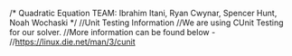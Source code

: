 /* Quadratic Equation
  TEAM: Ibrahim Itani, Ryan Cwynar, Spencer Hunt, Noah Wochaski
*/
//Unit Testing Information
//We are using CUnit Testing for our solver.
//More information can be found below -
//https://linux.die.net/man/3/cunit
